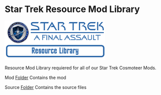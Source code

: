 # Star Trek Resource Mod Library
![Logo](https://github.com/ST-AFA/Resource_Mod_Library/blob/main/mod/logo.png)

Resource Mod Library requiered for all of our Star Trek Cosmoteer Mods.

Mod [Folder](https://github.com/ST-AFA/Resource_Mod_Library/tree/main/mod)
Contains the mod

Source [Folder](https://github.com/ST-AFA/Resource_Mod_Library/tree/main/source)
Contains the source files
